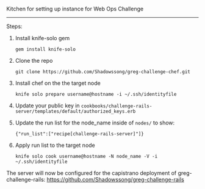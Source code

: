 Kitchen for setting up instance for Web Ops Challenge

----------------

Steps:

1) Install knife-solo gem  

    `gem install knife-solo`

2) Clone the repo  

    `git clone https://github.com/Shadowssong/greg-challenge-chef.git`


3) Install chef on the the target node  

    `knife solo prepare username@hostname -i ~/.ssh/identityfile`

4) Update your public key in `cookbooks/challenge-rails-server/templates/default/authorized_keys.erb`

5) Update the run list for the node_name inside of `nodes/` to show:

    `{"run_list":["recipe[challenge-rails-server]"]}`

6) Apply run list to the target node

	`knife solo cook username@hostname -N node_name -V -i ~/.ssh/identityfile`

The server will now be configured for the capistrano deployment of greg-challenge-rails:
https://github.com/Shadowssong/greg-challenge-rails
